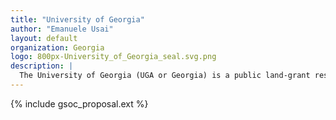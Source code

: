 ```yaml
---
title: "University of Georgia"
author: "Emanuele Usai"
layout: default
organization: Georgia
logo: 800px-University_of_Georgia_seal.svg.png
description: |
  The University of Georgia (UGA or Georgia) is a public land-grant research university with its main campus in Athens, Georgia. 
---
```


{% include gsoc_proposal.ext %}
